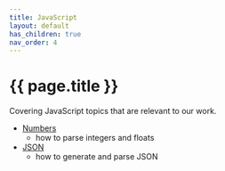 ```yaml
---
title: JavaScript
layout: default
has_children: true
nav_order: 4
---
```


# {{ page.title }}

Covering JavaScript topics that are relevant to our work.

- [Numbers](numbers.html)
    - how to parse integers and floats
- [JSON](json.html)
    - how to generate and parse JSON

